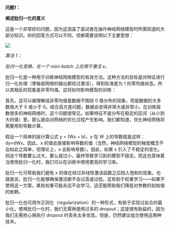 **问题1：**

**阐述批归一化的意义**

这是一个非常好的问题，因为这涵盖了面试者在操作神经网络模型时所需知道的大部分知识。你的回答方式可以不同，但都需要说明以下主要思想：

  


![](https://mmbiz.qpic.cn/mmbiz_png/vI9nYe94fsFIyfpbd6KHUrNNBQ59hcRW12bLywuLAibUBzoqXDJrAhsuVia0U6S1piar3H6xiabXiakEOLZiah0Qonicg/640?wx_fmt=png&tp=webp&wxfrom=5&wx_lazy=1&wx_co=1)

_算法 1：_

_批归一化变换，在一个 mini-batch 上应用于激活 x。_

批归一化是一种用于训练神经网络模型的有效方法。这种方法的目标是对特征进行归一化处理（使每层网络的输出都经过激活），得到标准差为 1 的零均值状态。所以其相反的现象是非零均值。这将如何影响模型的训练：

首先，这可以被理解成非零均值是数据不围绕 0 值分布的现象，而是数据的大多数值大于 0 或小于 0。结合高方差问题，数据会变得非常大或非常小。在训练层数很多的神经网络时，这个问题很常见。如果特征不是分布在稳定的区间（从小到大的值）里，那么就会对网络的优化过程产生影响。我们都知道，优化神经网络将需要用到导数计算。

  


假设一个简单的层计算公式 y = \(Wx + b\)，y 在 W 上的导数就是这样：dy=dWx。因此，x 的值会直接影响导数的值（当然，神经网络模型的梯度概念不会如此之简单，但理论上，x 会影响导数）。因此，如果 x 引入了不稳定的变化，则这个导数要么过大，要么就过小，最终导致学习到的模型不稳定。而这也意味着当使用批归一化时，我们可以在训练中使用更高的学习率。

  


  


批归一化可帮助我们避免 x 的值在经过非线性激活函数之后陷入饱和的现象。也就是说，批归一化能够确保激活都不会过高或过低。这有助于权重学习——如果不使用这一方案，某些权重可能永远不会学习。这还能帮助我们降低对参数的初始值的依赖。

  


批归一化也可用作正则化（regularization）的一种形式，有助于实现过拟合的最小化。使用批归一化时，我们无需再使用过多的 dropout；这是很有助益的，因为我们无需担心再执行 dropout 时丢失太多信息。但是，仍然建议组合使用这两种技术。

